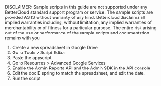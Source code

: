 DISCLAIMER: Sample scripts in this guide are not supported under any BetterCloud standard support program or service. The sample scripts are provided AS IS without warranty of any kind. Bettercloud disclaims all implied warranties including, without limitation, any implied warranties of merchantability or of fitness for a particular purpose. The entire risk arising out of the use or performance of the sample scripts and documentation remains with you.

1) Create a new spreadsheet in Google Drive
2) Go to Tools > Script Editor 
3) Paste the appscript
4) Go to Resources > Advanced Google Services
5) Enable the Admin Reports API and the Admin SDK in the API console
6) Edit the docID spring to match the spreadsheet, and edit the date.
7) Run the script
